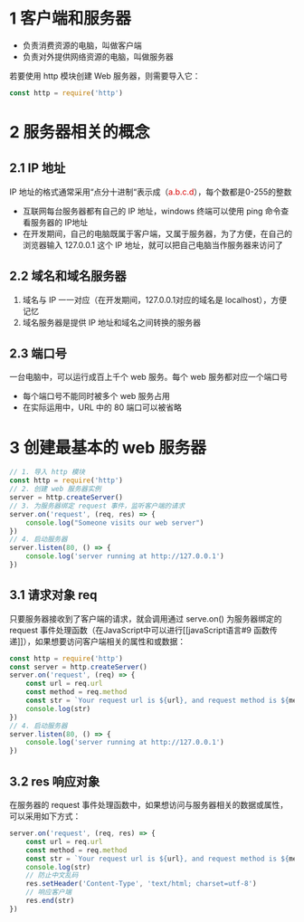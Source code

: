 # 1 客户端和服务器
- 负责消费资源的电脑，叫做客户端
- 负责对外提供网络资源的电脑，叫做服务器

若要使用 http 模块创建 Web 服务器，则需要导入它：

```js
const http = require('http')
```

# 2 服务器相关的概念

## 2.1 IP 地址
IP 地址的格式通常采用“点分十进制“表示成（<font color = dark red>a.b.c.d</font>），每个数都是0-255的整数
- 互联网每台服务器都有自己的 IP 地址，windows 终端可以使用 ping 命令查看服务器的 IP地址
- 在开发期间，自己的电脑既属于客户端，又属于服务器，为了方便，在自己的浏览器输入 127.0.0.1 这个 IP 地址，就可以把自己电脑当作服务器来访问了

## 2.2 域名和域名服务器
1. 域名与 IP 一一对应（在开发期间，127.0.0.1对应的域名是 localhost），方便记忆
2. 域名服务器是提供 IP 地址和域名之间转换的服务器

## 2.3 端口号
一台电脑中，可以运行成百上千个 web 服务。每个 web 服务都对应一个端口号
- 每个端口号不能同时被多个 web 服务占用
- 在实际运用中，URL 中的 80 端口可以被省略

# 3 创建最基本的 web 服务器


```js
// 1. 导入 http 模块
const http = require('http')
// 2. 创建 web 服务器实例
server = http.createServer()
// 3. 为服务器绑定 request 事件，监听客户端的请求
server.on('request', (req, res) => {
    console.log("Someone visits our web server")
})
// 4. 启动服务器
server.listen(80, () => {
    console.log('server running at http://127.0.0.1')
})
```

## 3.1 请求对象 req
只要服务器接收到了客户端的请求，就会调用通过 serve.on() 为服务器绑定的 request 事件处理函数（在JavaScript中可以进行[[javaScript语言#9 函数传递]]），如果想要访问客户端相关的属性和或数据：
```js
const http = require('http')
const server = http.createServer()
server.on('request', (req) => {
    const url = req.url
    const method = req.method
    const str = `Your request url is ${url}, and request method is ${method}`
    console.log(str)
})
// 4. 启动服务器
server.listen(80, () => {
    console.log('server running at http://127.0.0.1')
})
```

## 3.2 res 响应对象
在服务器的 request 事件处理函数中，如果想访问与服务器相关的数据或属性，可以采用如下方式：
```js
server.on('request', (req, res) => {
    const url = req.url
    const method = req.method
    const str = `Your request url is ${url}, and request method is ${method}`
    console.log(str)
    // 防止中文乱码
    res.setHeader('Content-Type', 'text/html; charset=utf-8')
    // 响应客户端
    res.end(str)
})
```